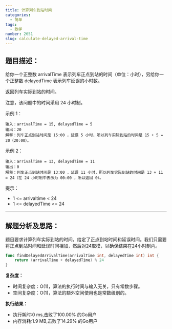 ```yaml
---
title: 计算列车到站时间
categories:
  - 简单
tags:
  - 数学
number: 2651
slug: calculate-delayed-arrival-time
---
```


## 题目描述：

给你一个正整数 arrivalTime 表示列车正点到站的时间（单位：小时），另给你一个正整数 delayedTime 表示列车延误的小时数。

返回列车实际到站的时间。

注意，该问题中的时间采用 24 小时制。


示例 1：
```
输入：arrivalTime = 15, delayedTime = 5 
输出：20 
解释：列车正点到站时间是 15:00 ，延误 5 小时，所以列车实际到站的时间是 15 + 5 = 20（20:00）。
```
示例 2：
```
输入：arrivalTime = 13, delayedTime = 11 
输出：0 
解释：列车正点到站时间是 13:00 ，延误 11 小时，所以列车实际到站的时间是 13 + 11 = 24（在 24 小时制中表示为 00:00 ，所以返回 0）。
```
提示：
- 1 <= arrivaltime < 24 
- 1 <= delayedTime <= 24

---
## 解题分析及思路：

题目要求计算列车实际到站的时间，给定了正点到站时间和延误时间。我们只需要将正点到站时间和延误时间相加，然后对24取模，以确保结果在24小时制内。

```go
func findDelayedArrivalTime(arrivalTime int, delayedTime int) int {
	return (arrivalTime + delayedTime) % 24
}
```

**复杂度：**
- 时间复杂度：O(1)，算法的执行时间与输入无关，只有常数步骤。 
- 空间复杂度：O(1)，算法的额外空间使用也是常数级别的。

**执行结果：**
- 执行耗时:0 ms,击败了100.00% 的Go用户 
- 内存消耗:1.9 MB,击败了14.29% 的Go用户
